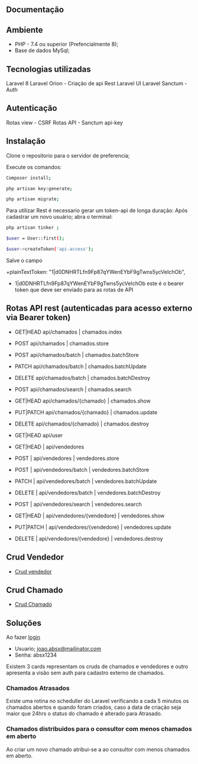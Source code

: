 ## Documentação

## Ambiente
- PHP - 7.4 ou superior (Prefencialmente 8);
- Base de dados MySql;

## Tecnologias utilizadas
Laravel 8
Laravel Orion - Criação de api Rest
Laravel UI
Laravel Sanctum - Auth


## Autenticação

Rotas view -  CSRF 
Rotas API - Sanctum api-key

## Instalação 

Clone o repositorio para o servidor de preferencia;

Execute os comandos:
```bash
Composer install;
```
```bash
php artisan key:generate;
```
```bash
php artisan migrate;
```

Para utilizar Rest é necessario gerar um token-api de longa duração:
Após cadastrar um novo usuário;
abra o terminal: 
```bash
php artisan tinker ;
```
```bash
$user = User::first();
```
```bash
$user->createToken('api-access');
```
Salve o campo

+plainTextToken: "1|d0DNHRTLfn9Fp87qYWenEYbF9gTwns5ycVeIchOb",

- 1|d0DNHRTLfn9Fp87qYWenEYbF9gTwns5ycVeIchOb este é o bearer token que deve ser enviado para as rotas de API

## Rotas API rest (autenticadas para acesso externo via Bearer token)

- GET|HEAD  api/chamados        | chamados.index
-  POST     api/chamados        | chamados.store
-  POST     api/chamados/batch  | chamados.batchStore 
-  PATCH    api/chamados/batch  | chamados.batchUpdate
-  DELETE   api/chamados/batch  | chamados.batchDestroy 
-  POST     api/chamados/search | chamados.search

- GET|HEAD  api/chamados/{chamado}     | chamados.show
- PUT|PATCH api/chamados/{chamado}     | chamados.update 
- DELETE    api/chamados/{chamado}     | chamados.destroy 

- GET|HEAD  api/user                   

- GET|HEAD  | api/vendedores 
- POST      | api/vendedores             | vendedores.store 
- POST      | api/vendedores/batch       | vendedores.batchStore
- PATCH     | api/vendedores/batch       | vendedores.batchUpdate
- DELETE    | api/vendedores/batch       | vendedores.batchDestroy
- POST      | api/vendedores/search      | vendedores.search          

- GET|HEAD  | api/vendedores/{vendedore} | vendedores.show 
- PUT|PATCH | api/vendedores/{vendedore} | vendedores.update
- DELETE    | api/vendedores/{vendedore} | vendedores.destroy 

## Crud Vendedor

- [Crud vendedor](http://ramonmerces.xyz/cadastro-vendedor)

## Crud Chamado

- [Crud Chamado](http://ramonmerces.xyz/crud-chamado)

## Soluções

Ao fazer [login](http://ramonmerces.xyz/login) 
- Usuario; joao.absx@mailinator.com
- Senha: absx1234

Existem 3 cards representam os cruds de chamados e vendedores e outro apresenta a visão sem auth para cadastro externo de chamados.

### Chamados Atrasados

Existe uma rotina no scheduller do Laravel verificando a cada 5 minutos os chamados abertos e quando foram criados, caso a data de criação seja maior que 24hrs o status do chamado é alterado para Atrasado.

### Chamados distribuidos para o consultor com menos chamados em aberto

Ao criar um novo chamado atribui-se a ao consultor com menos chamados em aberto.